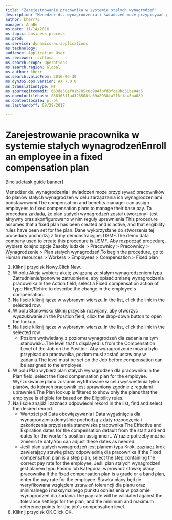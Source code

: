 ```yaml
--- 
title: "Zarejestrowanie pracownika w systemie stałych wynagrodzeń"
description: "Menedżer ds. wynagrodzenia i świadczeń może przypisywać pracowników do planów stałych wynagrodzeń w celu zarządzania ich wynagrodzeniami podstawowymi."
author: kherr75
manager: AnnBe
ms.date: 11/14/2016
ms.topic: business-process
ms.prod: 
ms.service: dynamics-ax-applications
ms.technology: 
audience: Application User
ms.reviewer: rschloma
ms.search.scope: Operations
ms.search.region: Global
ms.author: kherr
ms.search.validFrom: 2016-06-30
ms.dyn365.ops.version: AX 7.0.0
ms.translationtype: HT
ms.sourcegitcommit: 663da58ef01b705c0c984fbfd3fce8bc31be04c6
ms.openlocfilehash: 88630311a4326508fa69a8938fa216f1a45ba089
ms.contentlocale: pl-pl
ms.lasthandoff: 08/29/2017

---
```

# <a name="enroll-an-employee-in-a-fixed-compensation-plan"></a><span data-ttu-id="f6466-103">Zarejestrowanie pracownika w systemie stałych wynagrodzeń</span><span class="sxs-lookup"><span data-stu-id="f6466-103">Enroll an employee in a fixed compensation plan</span></span>

[!include[task guide banner](../../includes/task-guide-banner.md)]

<span data-ttu-id="f6466-104">Menedżer ds. wynagrodzenia i świadczeń może przypisywać pracowników do planów stałych wynagrodzeń w celu zarządzania ich wynagrodzeniami podstawowymi.</span><span class="sxs-lookup"><span data-stu-id="f6466-104">The compensation and benefits manager can assign employees to fixed compensation plans to manage their base pay.</span></span> <span data-ttu-id="f6466-105">Ta procedura zakłada, że plan stałych wynagrodzeń został utworzony i jest aktywny oraz skonfigurowano w nim reguły uprawnienia.</span><span class="sxs-lookup"><span data-stu-id="f6466-105">This procedure assumes that a fixed plan has been created and is active, and that eligibility rules have been set for the plan.</span></span> <span data-ttu-id="f6466-106">Dane wykorzystane do stworzenia tej procedury pochodzą z firmy demonstracyjnej USMF.</span><span class="sxs-lookup"><span data-stu-id="f6466-106">The demo data company used to create this procedure is USMF.</span></span> <span data-ttu-id="f6466-107">Aby rozpocząć procedurę, wybierz kolejno opcje Zasoby ludzkie > Pracownicy > Pracownicy > Wynagrodzenie > Plan stałych wynagrodzeń.</span><span class="sxs-lookup"><span data-stu-id="f6466-107">To begin the procedure, go to Human resources > Workers > Employees > Compensation > Fixed plan</span></span>

1. <span data-ttu-id="f6466-108">Kliknij przycisk Nowy.</span><span class="sxs-lookup"><span data-stu-id="f6466-108">Click New.</span></span>
2. <span data-ttu-id="f6466-109">W polu Akcja wybierz akcję związaną ze stałym wynagrodzeniem typu Zatrudnienie/ponowne zatrudnienie, aby opisać zmianę wynagrodzenia pracownika.</span><span class="sxs-lookup"><span data-stu-id="f6466-109">In the Action field, select a Fixed compensation action of type Hire/Rehire to describe the change in the employee's compensation.</span></span>
3. <span data-ttu-id="f6466-110">Na liście kliknij łącze w wybranym wierszu.</span><span class="sxs-lookup"><span data-stu-id="f6466-110">In the list, click the link in the selected row.</span></span>
4. <span data-ttu-id="f6466-111">W polu Stanowisko kliknij przycisk rozwijany, aby otworzyć wyszukiwanie.</span><span class="sxs-lookup"><span data-stu-id="f6466-111">In the Position field, click the drop-down button to open the lookup.</span></span>
5. <span data-ttu-id="f6466-112">Na liście kliknij łącze w wybranym wierszu.</span><span class="sxs-lookup"><span data-stu-id="f6466-112">In the list, click the link in the selected row.</span></span>
    * <span data-ttu-id="f6466-113">Poziom wyświetlany z poziomu wynagrodzeń dla zadania na tym stanowisku.</span><span class="sxs-lookup"><span data-stu-id="f6466-113">The level that's displayed is from the Compensation Level of the Job on the Position.</span></span> <span data-ttu-id="f6466-114">Aby wynagrodzenie można było przypisać do pracownika, poziom musi zostać ustawiony w zadaniu.</span><span class="sxs-lookup"><span data-stu-id="f6466-114">The level must be set on the Job before compensation can be assigned to the employee.</span></span>  
6. <span data-ttu-id="f6466-115">W polu Plan wybierz plan stałych wynagrodzeń dla pracownika.</span><span class="sxs-lookup"><span data-stu-id="f6466-115">In the Plan field, select the fixed compensation plan for the employee.</span></span> <span data-ttu-id="f6466-116">Wyszukiwanie planu zostanie wyfiltrowane w celu wyświetlenia tylko planów, do których pracownik jest uprawniony zgodnie z regułami uprawnień.</span><span class="sxs-lookup"><span data-stu-id="f6466-116">The Plan lookup is filtered to show only the plans that the employee is eligible for based on the Eligibility rules.</span></span>
7. <span data-ttu-id="f6466-117">Na liście znajdź i zaznacz odpowiedni rekord.</span><span class="sxs-lookup"><span data-stu-id="f6466-117">In the list, find and select the desired record.</span></span>
    * <span data-ttu-id="f6466-118">Wartości pól Data obowiązywania i Data wygaśnięcia dla wynagrodzenia domyślnie pochodzą z daty rozpoczęcia i zakończenia przypisania stanowiska pracownika.</span><span class="sxs-lookup"><span data-stu-id="f6466-118">The Effective and Expiration dates for the compensation default from the start and end dates for the worker's position assignment.</span></span> <span data-ttu-id="f6466-119">W razie potrzeby można zmienić te daty.</span><span class="sxs-lookup"><span data-stu-id="f6466-119">You can adjust these dates as needed.</span></span>  
    * <span data-ttu-id="f6466-120">Jeśli plan stałych wynagrodzeń jest planem typu Krok, zaznacz krok zawierający stawkę płacy odpowiednią dla pracownika.</span><span class="sxs-lookup"><span data-stu-id="f6466-120">If the Fixed compensation plan is a step plan, select the step containing the correct pay rate for the employee.</span></span> <span data-ttu-id="f6466-121">Jeśli plan stałych wynagrodzeń jest planem typu Pasmo lub Kategoria, wprowadź stawkę płacy pracownika.</span><span class="sxs-lookup"><span data-stu-id="f6466-121">If the fixed compensation plan is a grade or a band plan, enter the pay rate for the employee.</span></span> <span data-ttu-id="f6466-122">Stawka płacy będzie weryfikowana względem ustawień tolerancji dla planu oraz minimalnego i maksymalnego punktu odniesienia w poziomie wynagrodzeń dla zadania.</span><span class="sxs-lookup"><span data-stu-id="f6466-122">The pay rate will be validated against the tolerance settings for the plan, and the minimum and maximum reference points for the job's compensation level.</span></span>  
8. <span data-ttu-id="f6466-123">Kliknij przycisk OK.</span><span class="sxs-lookup"><span data-stu-id="f6466-123">Click OK.</span></span>


